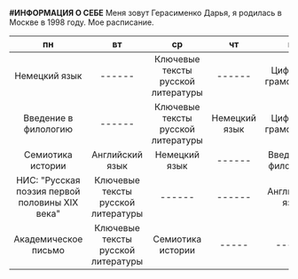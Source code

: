 **#ИНФОРМАЦИЯ О СЕБЕ**
Меня зовут Герасименко Дарья, я родилась в Москве в 1998 году. 
Мое расписание.
 
пн|вт|ср|чт|пт 
:---:| :---:|:---:|:---:|:---:
Немецкий язык|------|Ключевые тексты русской литературы|------|Цифровая грамотность
Введение в филологию|------|Ключевые тексты русской литературы|Немецкий язык|Цифровая грамотность
Семиотика истории|Английский язык|Немецкий язык|------|Введение в филологию
НИС: "Русская поэзия первой половины XIX века"|Ключевые тексты русской литературы|------|------|Английский язык
Академическое письмо|Ключевые тексты русской литературы|Семиотика истории|-----|------
